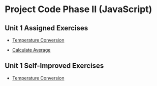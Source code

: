 # Project Code Phase II (JavaScript)

## Unit 1 Assigned Exercises

- [Temperature Conversion](exercises/1)

- [Calculate Average](exercises/2)

## Unit 1 Self-Improved Exercises

- [Temperature Conversion](exercises/1a)
